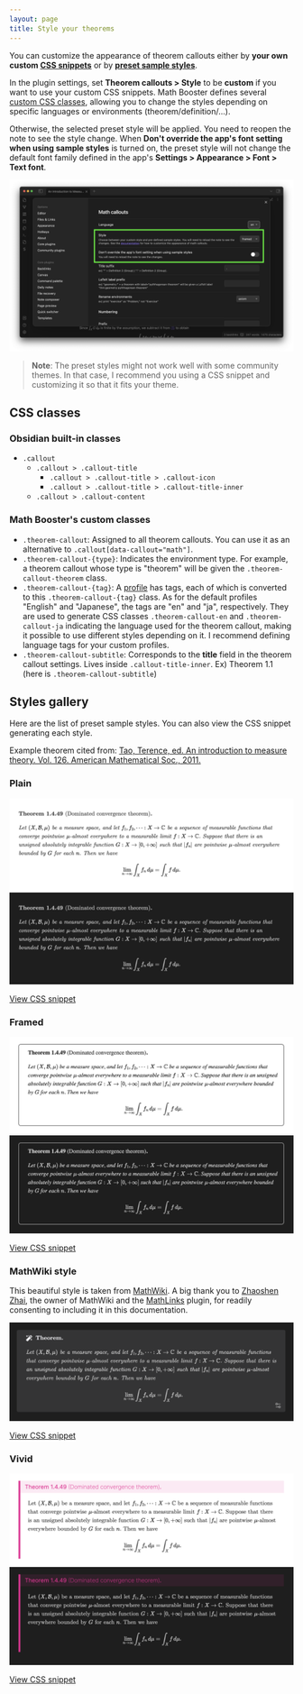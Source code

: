 ```yaml
---
layout: page
title: Style your theorems
---
```


You can customize the appearance of theorem callouts either by **your own custom [CSS snippets](https://help.obsidian.md/Extending+Obsidian/CSS+snippets)** or by **[preset sample styles](#styles-gallery)**.

In the plugin settings, set **Theorem callouts > Style** to be **custom** if you want to use your custom CSS snippets. 
Math Booster defines several [custom CSS classes](#math-boosters-custom-classes), allowing you to change the styles depending on specific languages or environments (theorem/definition/...).

Otherwise, the selected preset style will be applied. You need to reopen the note to see the style change.
When **Don't override the app's font setting when using sample styles** is turned on, the preset style will not change the default font family defined in the app's **Settings > Appearance > Font > Text font**.

![Style setting](fig/style_setting.png)

> **Note**: The preset styles might not work well with some community themes. In that case, I recommend you using a CSS snippet and customizing it so that it fits your theme.


## CSS classes

### Obsidian built-in classes

- `.callout`
  - `.callout > .callout-title`
    - `.callout > .callout-title > .callout-icon`
    - `.callout > .callout-title > .callout-title-inner`
  - `.callout > .callout-content`

### Math Booster's custom classes

- `.theorem-callout`: Assigned to all theorem callouts. You can use it as an alternative to `.callout[data-callout="math"]`.
- `.theorem-callout-{type}`: Indicates the environment type. For example, a theorem callout whose type is "theorem" will be given the `.theorem-callout-theorem` class.
- `.theorem-callout-{tag}`: A [profile](profiles) has tags, each of which is converted to this `.theorem-callout-{tag}` class. As for the default profiles "English" and "Japanese", the tags are "en" and "ja", respectively. They are used to generate CSS classes `.theorem-callout-en` and `.theorem-callout-ja` indicating the language used for the theorem callout, making it possible to use different styles depending on it. I recommend defining language tags for your custom profiles.
- `.theorem-callout-subtitle`: Corresponds to the **title** field in the theorem callout settings. Lives inside `.callout-title-inner`. Ex) Theorem 1.1 (here is `.theorem-callout-subtitle`)

## Styles gallery

Here are the list of preset sample styles. You can also view the CSS snippet generating each style.

Example theorem cited from: [Tao, Terence, ed. An introduction to measure theory. Vol. 126. American Mathematical Soc., 2011.](https://terrytao.files.wordpress.com/2012/12/gsm-126-tao5-measure-book.pdf)

### Plain

![Plain light](fig/plain.png)
![Plain dark](fig/plain-dark.png)

[View CSS snippet](https://github.com/RyotaUshio/obsidian-math-booster/blob/master/styles/plain.css)

### Framed

![Framed](fig/framed.png)
![Framed dark](fig/framed-dark.png)

[View CSS snippet](https://github.com/RyotaUshio/obsidian-math-booster/blob/master/styles/framed.css)

### MathWiki style

This beautiful style is taken from [MathWiki](https://github.com/zhaoshenzhai/MathWiki). A big thank you to [Zhaoshen Zhai](https://github.com/zhaoshenzhai), the owner of MathWiki and the [MathLinks](obsidian://show-plugin?id=mathlinks) plugin, for readily consenting to including it in this documentation.


![MathWiki style](fig/mathwiki.png)

[View CSS snippet](https://github.com/RyotaUshio/obsidian-math-booster/blob/master/styles/mathwiki.css)

### Vivid

![Vivid light](fig/vivid-light.png)
![Vivid dark](fig/vivid-dark.png)

[View CSS snippet](https://github.com/RyotaUshio/obsidian-math-booster/blob/master/styles/vivid.css)
